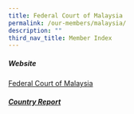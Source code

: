 ```yaml
---
title: Federal Court of Malaysia
permalink: /our-members/malaysia/
description: ""
third_nav_title: Member Index
---
```

##### Website
[Federal Court of Malaysia]( https://www.kehakiman.gov.my/en)

##### [Country Report](/files/COUNTRY%20REPORTS%20ON%20THE%20JUDICIAL%20DISPUTE%20RESOLUTION%20PROCESS%20MAL.pdf)


